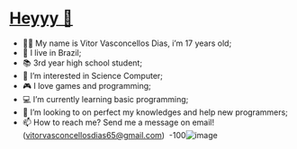 <h1 id="titulo"><u>Heyyy 👋 </u></h1>

- 🙋‍♂️ My name is Vitor Vasconcellos Dias, i’m 17 years old;
- 🌄 I live in Brazil;
- 📚 3rd year high school student;
- 👀 I’m interested in Science Computer;
- 🎮 I love games and programming;
- 💻 I’m currently learning basic programming;
- 🤝 I’m looking to on perfect my knowledges and help new programmers;
- 📫 How to reach me? Send me a message on email! (vitorvasconcellosdias65@gmail.com)
<img> -100![image](https://user-images.githubusercontent.com/82886469/115477431-41b28500-a21a-11eb-8bb0-0315423b720a.png) </img>

